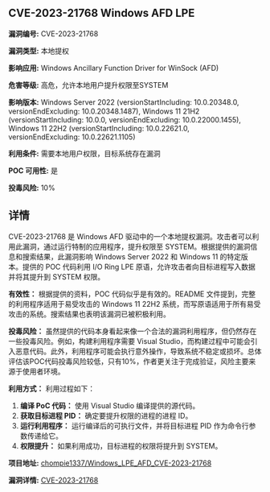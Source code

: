 ## CVE-2023-21768 Windows AFD LPE

**漏洞编号:** CVE-2023-21768

**漏洞类型:** 本地提权

**影响应用:** Windows Ancillary Function Driver for WinSock (AFD)

**危害等级:** 高危，允许本地用户提升权限至SYSTEM

**影响版本:** Windows Server 2022 (versionStartIncluding: 10.0.20348.0, versionEndExcluding: 10.0.20348.1487), Windows 11 21H2 (versionStartIncluding: 10.0.0, versionEndExcluding: 10.0.22000.1455), Windows 11 22H2 (versionStartIncluding: 10.0.22621.0, versionEndExcluding: 10.0.22621.1105)

**利用条件:** 需要本地用户权限，目标系统存在漏洞

**POC 可用性:** 是

**投毒风险:** 10%

## 详情

CVE-2023-21768 是 Windows AFD 驱动中的一个本地提权漏洞。攻击者可以利用此漏洞，通过运行特制的应用程序，提升权限至 SYSTEM。根据提供的漏洞信息和搜索结果，此漏洞影响 Windows Server 2022 和 Windows 11 的特定版本。提供的 POC 代码利用 I/O Ring LPE 原语，允许攻击者向目标进程写入数据并将其提升到 SYSTEM 权限。

**有效性：**
根据提供的资料，POC 代码似乎是有效的。README 文件提到，完整的利用程序适用于易受攻击的 Windows 11 22H2 系统，而写原语适用于所有易受攻击的系统。搜索结果也表明该漏洞已被积极利用。

**投毒风险：**
虽然提供的代码本身看起来像一个合法的漏洞利用程序，但仍然存在一些投毒风险。例如，构建利用程序需要 Visual Studio，而构建过程中可能会引入恶意代码。此外，利用程序可能会执行意外操作，导致系统不稳定或损坏。总体评估该POC代码投毒风险较低，只有10%，作者更关注于完成验证，风险主要来源于使用者环境。

**利用方式：**
利用过程如下：
1.  **编译 PoC 代码：** 使用 Visual Studio 编译提供的源代码。
2.  **获取目标进程 PID：** 确定要提升权限的进程的进程 ID。
3.  **运行利用程序：** 运行编译后的可执行文件，并将目标进程 PID 作为命令行参数传递给它。
4.  **权限提升：** 如果利用成功，目标进程的权限将提升到 SYSTEM。

**项目地址:** [chompie1337/Windows_LPE_AFD_CVE-2023-21768](https://github.com/chompie1337/Windows_LPE_AFD_CVE-2023-21768)

**漏洞详情:** [CVE-2023-21768](https://nvd.nist.gov/vuln/detail/CVE-2023-21768)